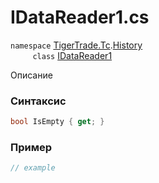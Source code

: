 
# IDataReader1.cs
`namespace` [TigerTrade.Tc](../../../../TigerTrade.Tc.md).[History](../../../../TigerTrade.Tc/History.md)  
&nbsp;&nbsp;&nbsp;&nbsp;&nbsp;&nbsp;&nbsp;&nbsp;&nbsp;`class` [IDataReader1](../../IDataReader1.cs.md)

Описание

### Синтаксис
```csharp
bool IsEmpty { get; }
```
### Пример  
```csharp
// example
```
